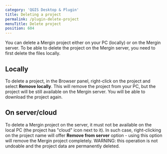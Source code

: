 ```yaml
---
category: 'QGIS Desktop & Plugin'
title: Deleting a project
permalink: /plugin-delete-project
menuTitle: Delete project
position: 604
---
```


You can delete a Mergin project either on your PC (locally) or on the Mergin server. To be able to delete the project on the Mergin server, you need to first delete the files locally.

## Locally

To delete a project, in the Browser panel, right-click on the project and select **Remove locally**.
This will remove the project from your PC, but the project will be still available on the Mergin server. You will be able to download the project again.

## On server/cloud

To delete a Mergin project on the server, it must not be available on the local PC (the project has "cloud" icon next to it). In such case, right-clicking on the project name will offer **Remove from server** option - using this option will remove the Mergin project completely. WARNING: this operation is not undoable and the project data are permanently deleted.

